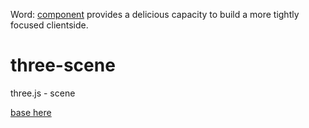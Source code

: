 Word: [component](https://github.com/component/component) provides a delicious capacity to build a more tightly focused clientside.

three-scene
===========

three.js - scene

[base here](https://github.com/nomilous/three)

